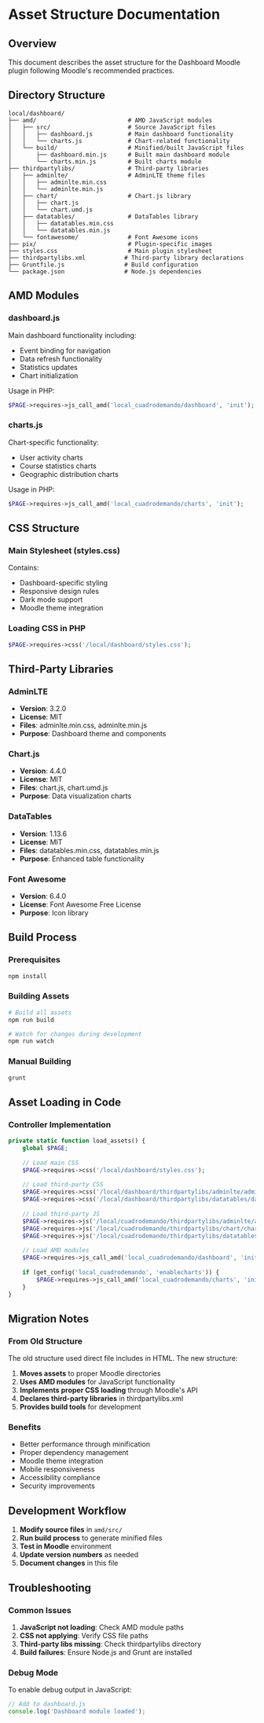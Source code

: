 # Asset Structure Documentation

## Overview
This document describes the asset structure for the Dashboard Moodle plugin following Moodle's recommended practices.

## Directory Structure

```
local/dashboard/
├── amd/                          # AMD JavaScript modules
│   ├── src/                      # Source JavaScript files
│   │   ├── dashboard.js          # Main dashboard functionality
│   │   └── charts.js             # Chart-related functionality
│   └── build/                    # Minified/built JavaScript files
│       ├── dashboard.min.js      # Built main dashboard module
│       └── charts.min.js         # Built charts module
├── thirdpartylibs/               # Third-party libraries
│   ├── adminlte/                 # AdminLTE theme files
│   │   ├── adminlte.min.css
│   │   └── adminlte.min.js
│   ├── chart/                    # Chart.js library
│   │   ├── chart.js
│   │   └── chart.umd.js
│   ├── datatables/               # DataTables library
│   │   ├── datatables.min.css
│   │   └── datatables.min.js
│   └── fontawesome/              # Font Awesome icons
├── pix/                          # Plugin-specific images
├── styles.css                    # Main plugin stylesheet
├── thirdpartylibs.xml           # Third-party library declarations
├── Gruntfile.js                 # Build configuration
└── package.json                 # Node.js dependencies
```

## AMD Modules

### dashboard.js
Main dashboard functionality including:
- Event binding for navigation
- Data refresh functionality
- Statistics updates
- Chart initialization

Usage in PHP:
```php
$PAGE->requires->js_call_amd('local_cuadrodemando/dashboard', 'init');
```

### charts.js
Chart-specific functionality:
- User activity charts
- Course statistics charts
- Geographic distribution charts

Usage in PHP:
```php
$PAGE->requires->js_call_amd('local_cuadrodemando/charts', 'init');
```

## CSS Structure

### Main Stylesheet (styles.css)
Contains:
- Dashboard-specific styling
- Responsive design rules
- Dark mode support
- Moodle theme integration

### Loading CSS in PHP
```php
$PAGE->requires->css('/local/dashboard/styles.css');
```

## Third-Party Libraries

### AdminLTE
- **Version**: 3.2.0
- **License**: MIT
- **Files**: adminlte.min.css, adminlte.min.js
- **Purpose**: Dashboard theme and components

### Chart.js
- **Version**: 4.4.0
- **License**: MIT
- **Files**: chart.js, chart.umd.js
- **Purpose**: Data visualization charts

### DataTables
- **Version**: 1.13.6
- **License**: MIT
- **Files**: datatables.min.css, datatables.min.js
- **Purpose**: Enhanced table functionality

### Font Awesome
- **Version**: 6.4.0
- **License**: Font Awesome Free License
- **Purpose**: Icon library

## Build Process

### Prerequisites
```bash
npm install
```

### Building Assets
```bash
# Build all assets
npm run build

# Watch for changes during development
npm run watch
```

### Manual Building
```bash
grunt
```

## Asset Loading in Code

### Controller Implementation
```php
private static function load_assets() {
    global $PAGE;
    
    // Load main CSS
    $PAGE->requires->css('/local/dashboard/styles.css');
    
    // Load third-party CSS
    $PAGE->requires->css('/local/dashboard/thirdpartylibs/adminlte/adminlte.min.css');
    $PAGE->requires->css('/local/dashboard/thirdpartylibs/datatables/datatables.min.css');
    
    // Load third-party JS
    $PAGE->requires->js('/local/cuadrodemando/thirdpartylibs/adminlte/adminlte.min.js');
    $PAGE->requires->js('/local/cuadrodemando/thirdpartylibs/chart/chart.umd.js');
    $PAGE->requires->js('/local/cuadrodemando/thirdpartylibs/datatables/datatables.min.js');
    
    // Load AMD modules
    $PAGE->requires->js_call_amd('local_cuadrodemando/dashboard', 'init');
    
    if (get_config('local_cuadrodemando', 'enablecharts')) {
        $PAGE->requires->js_call_amd('local_cuadrodemando/charts', 'init');
    }
}
```

## Migration Notes

### From Old Structure
The old structure used direct file includes in HTML. The new structure:

1. **Moves assets** to proper Moodle directories
2. **Uses AMD modules** for JavaScript functionality
3. **Implements proper CSS loading** through Moodle's API
4. **Declares third-party libraries** in thirdpartylibs.xml
5. **Provides build tools** for development

### Benefits
- Better performance through minification
- Proper dependency management
- Moodle theme integration
- Mobile responsiveness
- Accessibility compliance
- Security improvements

## Development Workflow

1. **Modify source files** in `amd/src/`
2. **Run build process** to generate minified files
3. **Test in Moodle** environment
4. **Update version numbers** as needed
5. **Document changes** in this file

## Troubleshooting

### Common Issues
1. **JavaScript not loading**: Check AMD module paths
2. **CSS not applying**: Verify CSS file paths
3. **Third-party libs missing**: Check thirdpartylibs directory
4. **Build failures**: Ensure Node.js and Grunt are installed

### Debug Mode
To enable debug output in JavaScript:
```javascript
// Add to dashboard.js
console.log('Dashboard module loaded');
```
